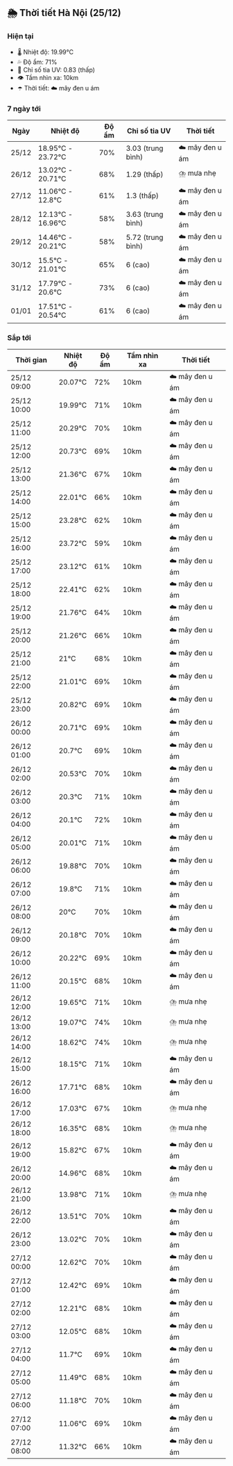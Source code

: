 ## 🌦️ Thời tiết Hà Nội (25/12)

### Hiện tại

- 🌡️ Nhiệt độ: 19.99℃
- 💦 Độ ẩm: 71%
- 🌟 Chỉ số tia UV: 0.83 (thấp)
- 👁️ Tầm nhìn xa: 10km
- ☂️ Thời tiết: ☁️ mây đen u ám

### 7 ngày tới

| Ngày | Nhiệt độ | Độ ẩm | Chỉ số tia UV | Thời tiết |
| --- | --- | --- | --- | --- |
| 25/12 | 18.95℃ - 23.72℃ | 70% | 3.03 (trung bình) | ☁️ mây đen u ám |
| 26/12 | 13.02℃ - 20.71℃ | 68% | 1.29 (thấp) | ⛈️ mưa nhẹ |
| 27/12 | 11.06℃ - 12.8℃ | 61% | 1.3 (thấp) | ☁️ mây đen u ám |
| 28/12 | 12.13℃ - 16.96℃ | 58% | 3.63 (trung bình) | ☁️ mây đen u ám |
| 29/12 | 14.46℃ - 20.21℃ | 58% | 5.72 (trung bình) | ☁️ mây đen u ám |
| 30/12 | 15.5℃ - 21.01℃ | 65% | 6 (cao) | ☁️ mây đen u ám |
| 31/12 | 17.79℃ - 20.6℃ | 73% | 6 (cao) | ☁️ mây đen u ám |
| 01/01 | 17.51℃ - 20.54℃ | 61% | 6 (cao) | ☁️ mây đen u ám |

### Sắp tới

| Thời gian | Nhiệt độ | Độ ẩm | Tầm nhìn xa | Thời tiết |
| --- | --- | --- | --- | --- |
| 25/12 09:00 | 20.07℃ | 72% | 10km | ☁️ mây đen u ám |
| 25/12 10:00 | 19.99℃ | 71% | 10km | ☁️ mây đen u ám |
| 25/12 11:00 | 20.29℃ | 70% | 10km | ☁️ mây đen u ám |
| 25/12 12:00 | 20.73℃ | 69% | 10km | ☁️ mây đen u ám |
| 25/12 13:00 | 21.36℃ | 67% | 10km | ☁️ mây đen u ám |
| 25/12 14:00 | 22.01℃ | 66% | 10km | ☁️ mây đen u ám |
| 25/12 15:00 | 23.28℃ | 62% | 10km | ☁️ mây đen u ám |
| 25/12 16:00 | 23.72℃ | 59% | 10km | ☁️ mây đen u ám |
| 25/12 17:00 | 23.12℃ | 61% | 10km | ☁️ mây đen u ám |
| 25/12 18:00 | 22.41℃ | 62% | 10km | ☁️ mây đen u ám |
| 25/12 19:00 | 21.76℃ | 64% | 10km | ☁️ mây đen u ám |
| 25/12 20:00 | 21.26℃ | 66% | 10km | ☁️ mây đen u ám |
| 25/12 21:00 | 21℃ | 68% | 10km | ☁️ mây đen u ám |
| 25/12 22:00 | 21.01℃ | 69% | 10km | ☁️ mây đen u ám |
| 25/12 23:00 | 20.82℃ | 69% | 10km | ☁️ mây đen u ám |
| 26/12 00:00 | 20.71℃ | 69% | 10km | ☁️ mây đen u ám |
| 26/12 01:00 | 20.7℃ | 69% | 10km | ☁️ mây đen u ám |
| 26/12 02:00 | 20.53℃ | 70% | 10km | ☁️ mây đen u ám |
| 26/12 03:00 | 20.3℃ | 71% | 10km | ☁️ mây đen u ám |
| 26/12 04:00 | 20.1℃ | 72% | 10km | ☁️ mây đen u ám |
| 26/12 05:00 | 20.01℃ | 71% | 10km | ☁️ mây đen u ám |
| 26/12 06:00 | 19.88℃ | 70% | 10km | ☁️ mây đen u ám |
| 26/12 07:00 | 19.8℃ | 71% | 10km | ☁️ mây đen u ám |
| 26/12 08:00 | 20℃ | 70% | 10km | ☁️ mây đen u ám |
| 26/12 09:00 | 20.18℃ | 70% | 10km | ☁️ mây đen u ám |
| 26/12 10:00 | 20.22℃ | 69% | 10km | ☁️ mây đen u ám |
| 26/12 11:00 | 20.15℃ | 68% | 10km | ☁️ mây đen u ám |
| 26/12 12:00 | 19.65℃ | 71% | 10km | ⛈️ mưa nhẹ |
| 26/12 13:00 | 19.07℃ | 74% | 10km | ⛈️ mưa nhẹ |
| 26/12 14:00 | 18.62℃ | 74% | 10km | ⛈️ mưa nhẹ |
| 26/12 15:00 | 18.15℃ | 71% | 10km | ☁️ mây đen u ám |
| 26/12 16:00 | 17.71℃ | 68% | 10km | ☁️ mây đen u ám |
| 26/12 17:00 | 17.03℃ | 67% | 10km | ⛈️ mưa nhẹ |
| 26/12 18:00 | 16.35℃ | 68% | 10km | ⛈️ mưa nhẹ |
| 26/12 19:00 | 15.82℃ | 67% | 10km | ☁️ mây đen u ám |
| 26/12 20:00 | 14.96℃ | 68% | 10km | ☁️ mây đen u ám |
| 26/12 21:00 | 13.98℃ | 71% | 10km | ⛈️ mưa nhẹ |
| 26/12 22:00 | 13.51℃ | 70% | 10km | ☁️ mây đen u ám |
| 26/12 23:00 | 13.02℃ | 70% | 10km | ☁️ mây đen u ám |
| 27/12 00:00 | 12.62℃ | 70% | 10km | ☁️ mây đen u ám |
| 27/12 01:00 | 12.42℃ | 69% | 10km | ☁️ mây đen u ám |
| 27/12 02:00 | 12.21℃ | 68% | 10km | ☁️ mây đen u ám |
| 27/12 03:00 | 12.05℃ | 68% | 10km | ☁️ mây đen u ám |
| 27/12 04:00 | 11.7℃ | 69% | 10km | ☁️ mây đen u ám |
| 27/12 05:00 | 11.49℃ | 68% | 10km | ☁️ mây đen u ám |
| 27/12 06:00 | 11.18℃ | 70% | 10km | ☁️ mây đen u ám |
| 27/12 07:00 | 11.06℃ | 69% | 10km | ☁️ mây đen u ám |
| 27/12 08:00 | 11.32℃ | 66% | 10km | ☁️ mây đen u ám |
